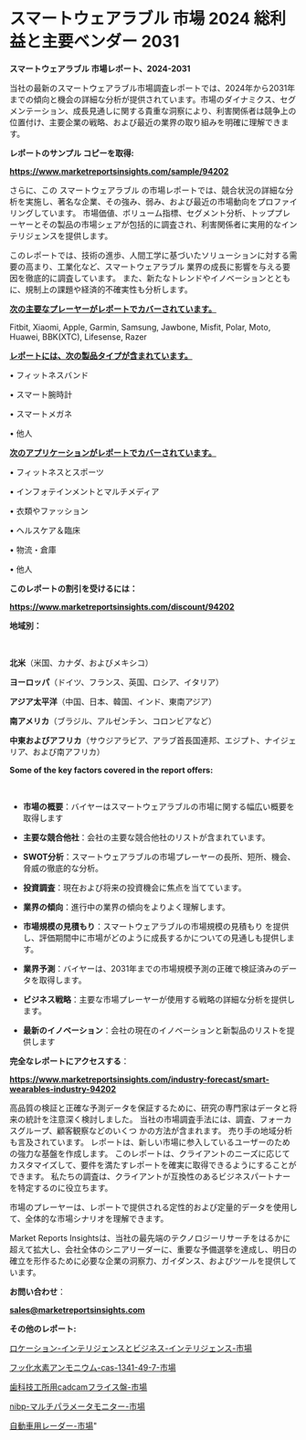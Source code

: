 # スマートウェアラブル 市場 2024 総利益と主要ベンダー 2031

<strong>スマートウェアラブル 市場レポート、2024-2031</strong>

当社の最新のスマートウェアラブル市場調査レポートでは、2024年から2031年までの傾向と機会の詳細な分析が提供されています。市場のダイナミクス、セグメンテーション、成長見通しに関する貴重な洞察により、利害関係者は競争上の位置付け、主要企業の戦略、および最近の業界の取り組みを明確に理解できます。



<strong>レポートのサンプル コピーを取得:</strong> <a href=https://www.marketreportsinsights.com/sample/94202>

<strong><u>https://www.marketreportsinsights.com/sample/94202</u></strong></a>

さらに、この スマートウェアラブル の市場レポートでは、競合状況の詳細な分析を実施し、著名な企業、その強み、弱み、および最近の市場動向をプロファイリングしています。 市場価値、ボリューム指標、セグメント分析、トッププレーヤーとその製品の市場シェアが包括的に調査され、利害関係者に実用的なインテリジェンスを提供します。

このレポートでは、技術の進歩、人間工学に基づいたソリューションに対する需要の高まり、工業化など、スマートウェアラブル 業界の成長に影響を与える要因を徹底的に調査しています。 また、新たなトレンドやイノベーションとともに、規制上の課題や経済的不確実性も分析します。



<strong><u>次の主要なプレーヤーがレポートでカバーされています。</u></strong>

Fitbit, Xiaomi, Apple, Garmin, Samsung, Jawbone, Misfit, Polar, Moto, Huawei, BBK(XTC), Lifesense, Razer



<strong><u><b>レポートには、次の製品タイプが含まれています。</b></u></strong>

• フィットネスバンド

• スマート腕時計

• スマートメガネ

• 他人



<strong><u><b>次のアプリケーションがレポートでカバーされています。</b></u></strong>

• フィットネスとスポーツ

• インフォテインメントとマルチメディア

• 衣類やファッション

• ヘルスケア＆臨床

• 物流・倉庫

• 他人



<strong><b>このレポートの割引を受けるには：</b></strong>

<a href=https://www.marketreportsinsights.com/discount/94202>

<strong><u>https://www.marketreportsinsights.com/discount/94202</u></strong></a>



<strong>地域別：</strong>

<strong> </strong>



<strong>北米</strong>（米国、カナダ、およびメキシコ）



<strong>ヨーロッパ</strong>（ドイツ、フランス、英国、ロシア、イタリア）



<strong>アジア太平洋</strong>（中国、日本、韓国、インド、東南アジア）



<strong>南アメリカ</strong>（ブラジル、アルゼンチン、コロンビアなど）



<strong>中東およびアフリカ</strong>（サウジアラビア、アラブ首長国連邦、エジプト、ナイジェリア、および南アフリカ）



<strong>Some of the key factors covered in the report offers:</strong>

<strong> </strong>
<ul>
  <li>

<strong>市場の概要</strong>：バイヤーはスマートウェアラブルの市場に関する幅広い概要を取得します</li>
  <li>

<strong>主要な競合他社</strong>：会社の主要な競合他社のリストが含まれています。</li>
  <li>

<strong>SWOT分析</strong>：スマートウェアラブルの市場プレーヤーの長所、短所、機会、脅威の徹底的な分析。</li>
  <li>

<strong>投資調査</strong>：現在および将来の投資機会に焦点を当てています。</li>
  <li>

<strong>業界の傾向</strong>：進行中の業界の傾向をよりよく理解します。</li>
  <li>

<strong>市場規模の見積もり</strong>：スマートウェアラブルの市場規模の見積もり を提供し、評価期間中に市場がどのように成長するかについての見通しも提供します。</li>
  <li>

<strong>業界予測</strong>：バイヤーは、2031年までの市場規模予測の正確で検証済みのデータを取得します。</li>
  <li>

<strong>ビジネス戦略</strong>：主要な市場プレーヤーが使用する戦略の詳細な分析を提供します。</li>
  <li>

<strong>最新のイノベーション</strong>：会社の現在のイノベーションと新製品のリストを提供します</li>
</ul>


<strong>完全なレポートにアクセスする</strong>：

<a href=https://www.marketreportsinsights.com/industry-forecast/smart-wearables-industry-94202>

<strong><u>https://www.marketreportsinsights.com/industry-forecast/smart-wearables-industry-94202</u></strong></a>

高品質の検証と正確な予測データを保証するために、研究の専門家はデータと将来の統計を注意深く検討しました。 当社の市場調査手法には、調査、フォーカスグループ、顧客観察などのいくつ かの方法が含まれます。 売り手の地域分析も言及されています。 レポートは、新しい市場に参入しているユーザーのための強力な基盤を作成します。 このレポートは、クライアントのニーズに応じてカスタマイズして、要件を満たすレポートを確実に取得できるようにすることができます。 私たちの調査は、クライアントが互換性のあるビジネスパートナーを特定するのに役立ちます。

市場のプレーヤーは、レポートで提供される定性的および定量的データを使用して、全体的な市場シナリオを理解できます。

Market Reports Insightsは、当社の最先端のテクノロジーリサーチをはるかに超えて拡大し、会社全体のシニアリーダーに、重要な予備選挙を達成し、明日の確立を形作るために必要な企業の洞察力、ガイダンス、およびツールを提供しています。



<strong><b>お問い合わせ</b></strong>：

<a href=mailto:sales@marketreportsinsights.com>

<strong><u>sales@marketreportsinsights.com</u></strong></a>



<strong>その他のレポート:</strong>

<a href=https://www.linkedin.com/pulse/ロケーション-インテリジェンスとビジネス-インテリジェンス-市場-2023-競争分析と事業成長-2030-pr-news-hub-sh3jf/>ロケーション-インテリジェンスとビジネス-インテリジェンス-市場</a>

<a href=https://www.linkedin.com/pulse/フッ化水素アンモニウム-cas-1341-49-7-市場-2023-収益と成長ドライバー-a4kzf/>フッ化水素アンモニウム-cas-1341-49-7-市場</a>

<a href=https://www.linkedin.com/pulse/歯科技工所用cadcamフライス盤-市場-2023-推進要因と成長機会-pkqaf/>歯科技工所用cadcamフライス盤-市場</a>

<a href=https://www.linkedin.com/pulse/nibp-マルチパラメータモニター-市場-2023-swot-分析と成長率-2030-pr-news-hub-ovynf/>nibp-マルチパラメータモニター-市場</a>

<a href=https://www.linkedin.com/pulse/自動車用レーダー-市場-2023-年のダイナミクスとビジネストレンド-u7odf/>自動車用レーダー-市場</a>"
